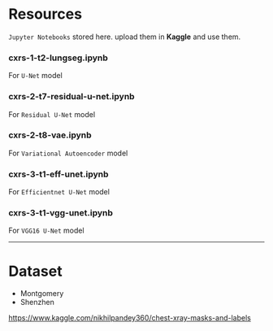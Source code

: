 # Resources

`Jupyter Notebooks` stored here. upload them in **Kaggle** and use them.

### cxrs-1-t2-lungseg.ipynb
  
For `U-Net` model

### cxrs-2-t7-residual-u-net.ipynb

For `Residual U-Net` model

### cxrs-2-t8-vae.ipynb

For `Variational Autoencoder` model

### cxrs-3-t1-eff-unet.ipynb

For `Efficientnet U-Net` model

### cxrs-3-t1-vgg-unet.ipynb

For `VGG16 U-Net` model

------------------------------------


# Dataset
* Montgomery
* Shenzhen

https://www.kaggle.com/nikhilpandey360/chest-xray-masks-and-labels
